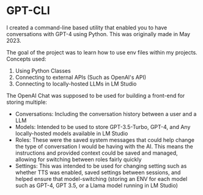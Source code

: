 # GPT-CLI
I created a command-line based utility that enabled you to have conversations with GPT-4 using Python. This was originally made in May 2023.

The goal of the project was to learn how to use env files within my projects. Concepts used:

1. Using Python Classes
2. Connecting to external APIs (Such as OpenAI's API)
3. Connecting to locally-hosted LLMs in LM Studio

The OpenAI Chat was supposed to be used for building a front-end for storing multiple:
- Conversations: Including the conversation history between a user and a LLM
- Models: Intended to be used to store GPT-3.5-Turbo, GPT-4, and Any locally-hosted models available in LM Studio
- Roles: These were the saved system messages that could help change the type of conversation I would be having with the AI. This means the instructions and provided context could be saved and managed, allowing for switching between roles fairly quickly
- Settings: This was intended to be used for changing setting such as whether TTS was enabled, saved settings between sessions, and helped ensure that model-switching (storing an ENV for each model such as GPT-4, GPT 3.5, or a Llama model running in LM Studio)
